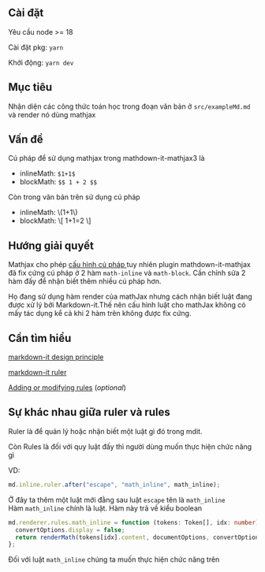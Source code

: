 ## Cài đặt 
Yêu cầu node >= 18 

Cài đặt pkg: `yarn`

Khởi động: `yarn dev`

## Mục tiêu

Nhận diện các công thức toán học trong đoạn văn bản ở `src/exampleMd.md` và render nó dùng mathjax

## Vấn đề

Cú pháp để sử dụng mathjax trong mathdown-it-mathjax3 là

- inlineMath: `$1+1$`
- blockMath: `$$ 1 + 2 $$`

Còn trong văn bản trên sử dụng cú pháp

- inlineMath: \\(1+1\\)
- blockMath:
  \\[
  1+1=2
  \\]

## Hướng giải quyết

Mathjax cho phép [ cấu hình cú pháp ](https://docs.mathjax.org/en/latest/web/configuration.html) tuy nhiên plugin mathdown-it-mathjax đã fix cứng cú pháp ở 2 hàm `math-inline` và `math-block`. Cần chỉnh sửa 2 hàm đấy để nhận biết thêm nhiều cú pháp hơn.

Họ đang sử dụng hàm render của mathJax nhưng cách nhận biết luật đang được xử lý bởi Markdown-it.Thế nên cấu hình luật cho mathJax không có mấy tác dụng kể cả khi 2 hàm trên không được fix cứng.

## Cần tìm hiểu

[markdown-it design principle](https://github.com/markdown-it/markdown-it/blob/master/docs/architecture.md)

[markdown-it ruler](https://markdown-it.github.io/markdown-it/#Ruler)

[Adding or modifying rules](https://github.com/markdown-it/markdown-it/blob/master/docs/examples/renderer_rules.md) (_optional_)

## Sự khác nhau giữa ruler và rules

Ruler là để quản lý hoặc nhận biết một luật gì đó trong mdit.

Còn Rules là đối với quy luật đấy thì người dùng muốn thực hiện chức năng gì

VD:

```ts
md.inline.ruler.after("escape", "math_inline", math_inline);
```

Ở đây ta thêm một luật mới đằng sau luật `escape` tên là `math_inline`  
Hàm `math_inline` chính là luật. Hàm này trả về kiểu boolean

```ts
md.renderer.rules.math_inline = function (tokens: Token[], idx: number) {
  convertOptions.display = false;
  return renderMath(tokens[idx].content, documentOptions, convertOptions);
};
```

Đối với luật `math_inline` chúng ta muốn thực hiện chức năng trên
